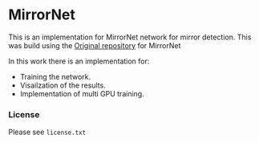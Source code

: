 # MirrorNet
This is an implementation for MirrorNet network for mirror detection.
This was build using the [Original repository](https://mhaiyang.github.io/ICCV2019_MirrorNet/index.html) for MirrorNet

In this work there is an implementation for:
- Training the network.
- Visailzation of the results.
- Implementation of multi GPU training.

### License
Please see `license.txt` 

